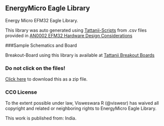 ## EnergyMicro Eagle Library

Energy Micro EFM32 Eagle Library.

This library was auto generated using [Tattanii-Scripts](https://github.com/viswesr/Tattanii-Scripts) from .csv files provided in [AN0002 EFM32 Hardware Design Considerations](http://cdn.energymicro.com/dl/an/zip/an0002_efm32_hardware_design_considerations.zip)

###Sample Schematics and Board

Breakout-Board using this library is available at [Tattanii Breakout Boards](https://github.com/viswesr/Tattanii-Breakout-Boards)

### Do not click on the files! 

[Click here](https://github.com/viswesr/EnergyMicro-Eagle-Library/zipball/master) to download this as a zip file.

### CC0 License 

To the extent possible under law, Visweswara R (@viswesr) has waived all copyright and related or neighboring rights to EnergyMicro Eagle Library. 

This work is published from: India.


